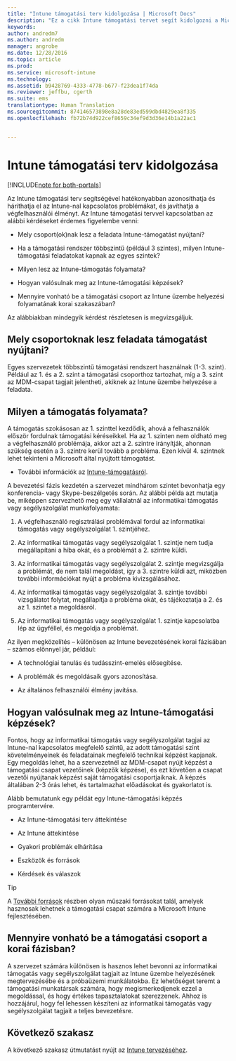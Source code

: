 ```yaml
---
title: "Intune támogatási terv kidolgozása | Microsoft Docs"
description: "Ez a cikk Intune támogatási tervet segít kidolgozni a Microsoft Intune kizárólag felhőalapú megtervezéséhez és implementációjához."
keywords: 
author: andredm7
ms.author: andredm
manager: angrobe
ms.date: 12/28/2016
ms.topic: article
ms.prod: 
ms.service: microsoft-intune
ms.technology: 
ms.assetid: b9428769-4333-4778-b677-f23dea1f74da
ms.reviewer: jeffbu, cgerth
ms.suite: ems
translationtype: Human Translation
ms.sourcegitcommit: 874146573898e8a28de83ed599dbd4829ea8f335
ms.openlocfilehash: fb72b74d922cef8659c34ef9d3d36e14b1a22ac1


---
```


# <a name="develop-an-intune-support-plan"></a>Intune támogatási terv kidolgozása

[!INCLUDE[note for both-portals](../includes/note-for-both-portals.md)]

Az Intune támogatási terv segítségével hatékonyabban azonosíthatja és háríthatja el az Intune-nal kapcsolatos problémákat, és javíthatja a végfelhasználói élményt. Az Intune támogatási tervvel kapcsolatban az alábbi kérdéseket érdemes figyelembe venni:

-   Mely csoport(ok)nak lesz a feladata Intune-támogatást nyújtani?

-   Ha a támogatási rendszer többszintű (például 3 szintes), milyen Intune-támogatási feladatokat kapnak az egyes szintek?

-   Milyen lesz az Intune-támogatás folyamata?

-   Hogyan valósulnak meg az Intune-támogatási képzések?

-   Mennyire vonható be a támogatási csoport az Intune üzembe helyezési folyamatának korai szakaszában?

Az alábbiakban mindegyik kérdést részletesen is megvizsgáljuk.

## <a name="which-teams-are-responsible-for-providing-support"></a>Mely csoportoknak lesz feladata támogatást nyújtani?

Egyes szervezetek többszintű támogatási rendszert használnak (1-3. szint). Például az 1. és a 2. szint a támogatási csoporthoz tartozhat, míg a 3. szint az MDM-csapat tagjait jelentheti, akiknek az Intune üzembe helyezése a feladata.

## <a name="what-is-the-support-process"></a>Milyen a támogatás folyamata?

A támogatás szokásosan az 1. szinttel kezdődik, ahová a felhasználók először fordulnak támogatási kéréseikkel. Ha az 1. szinten nem oldható meg a végfelhasználó problémája, akkor azt a 2. szintre irányítják, ahonnan szükség esetén a 3. szintre kerül tovább a probléma. Ezen kívül 4. szintnek lehet tekinteni a Microsoft által nyújtott támogatást.

-   További információk az [Intune-támogatásról](https://docs.microsoft.com/intune/troubleshoot/how-to-get-support-for-microsoft-intune).

A bevezetési fázis kezdetén a szervezet mindhárom szintet bevonhatja egy konferencia- vagy Skype-beszélgetés során. Az alábbi példa azt mutatja be, miképpen szervezhető meg egy vállalatnál az informatikai támogatás vagy segélyszolgálat munkafolyamata:

1.  A végfelhasználó regisztrálási problémával fordul az informatikai támogatás vagy segélyszolgálat 1. szintjéhez.

2.  Az informatikai támogatás vagy segélyszolgálat 1. szintje nem tudja megállapítani a hiba okát, és a problémát a 2. szintre küldi.

3.  Az informatikai támogatás vagy segélyszolgálat 2. szintje megvizsgálja a problémát, de nem talál megoldást, így a 3. szintre küldi azt, miközben további információkat nyújt a probléma kivizsgálásához.

4.  Az informatikai támogatás vagy segélyszolgálat 3. szintje további vizsgálatot folytat, megállapítja a probléma okát, és tájékoztatja a 2. és az 1. szintet a megoldásról.

5.  Az informatikai támogatás vagy segélyszolgálat 1. szintje kapcsolatba lép az ügyféllel, és megoldja a problémát.

Az ilyen megközelítés – különösen az Intune bevezetésének korai fázisában – számos előnnyel jár, például:

-   A technológiai tanulás és tudásszint-emelés elősegítése.

-   A problémák és megoldásaik gyors azonosítása.

-   Az általános felhasználói élmény javítása.

## <a name="how-you-plan-to-provide-intune-support-training"></a>Hogyan valósulnak meg az Intune-támogatási képzések?

Fontos, hogy az informatikai támogatás vagy segélyszolgálat tagjai az Intune-nal kapcsolatos megfelelő szintű, az adott támogatási szint követelményeinek és feladatainak megfelelő technikai képzést kapjanak. Egy megoldás lehet, ha a szervezetnél az MDM-csapat nyújt képzést a támogatási csapat vezetőinek (képzők képzése), és ezt követően a csapat vezetői nyújtanak képzést saját támogatási csoportjaiknak. A képzés általában 2-3 órás lehet, és tartalmazhat előadásokat és gyakorlatot is.

Alább bemutatunk egy példát egy Intune-támogatási képzés programtervére.

-   Az Intune-támogatási terv áttekintése

-   Az Intune áttekintése

-   Gyakori problémák elhárítása

-   Eszközök és források

-   Kérdések és válaszok

>[!TIP]
> A [További források](additional-resources.md) részben olyan műszaki forrásokat talál, amelyek hasznosak lehetnek a támogatási csapat számára a Microsoft Intune fejlesztésében.

## <a name="what-opportunities-are-there-to-involve-the-support-team-earlier"></a>Mennyire vonható be a támogatási csoport a korai fázisban?

A szervezet számára különösen is hasznos lehet bevonni az informatikai támogatás vagy segélyszolgálat tagjait az Intune üzembe helyezésének megtervezésébe és a próbaüzemi munkálatokba. Ez lehetőséget teremt a támogatási munkatársak számára, hogy megismerkedjenek ezzel a megoldással, és hogy értékes tapasztalatokat szerezzenek. Ahhoz is hozzájárul, hogy fel lehessen készíteni az informatikai támogatás vagy segélyszolgálat tagjait a teljes bevezetésre.

## <a name="next-section"></a>Következő szakasz

A következő szakasz útmutatást nyújt az [Intune tervezéséhez](section-7-create-an-intune-design.md).



<!--HONumber=Jan17_HO2-->


